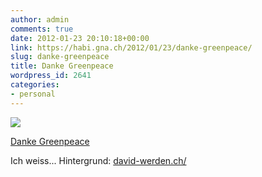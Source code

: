 ```yaml
---
author: admin
comments: true
date: 2012-01-23 20:10:18+00:00
link: https://habi.gna.ch/2012/01/23/danke-greenpeace/
slug: danke-greenpeace
title: Danke Greenpeace
wordpress_id: 2641
categories:
- personal
---
```


[![](https://static.flickr.com/7162/6750677769_1c938f4f34_m.jpg)](https://www.flickr.com/photos/habi/6750677769/)

[Danke Greenpeace](https://www.flickr.com/photos/habi/6750677769/)

Ich weiss...
Hintergrund: [david-werden.ch/](http://david-werden.ch/)